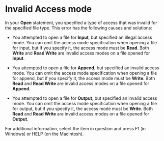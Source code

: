 
# Invalid Access mode

In your  **Open** statement, you specified a type of access that was invalid for the specified file type. This error has the following causes and solutions:



- You attempted to open a file for  **Input**, but specified an illegal access mode. You can omit the access mode specification when opening a file for input, but if you specify it, the access mode must be  **Read**. Both  **Write** and **Read Write** are invalid access modes on a file opened for **Input**.
    
- You attempted to open a file for  **Append**, but specified an invalid access mode. You can omit the access mode specification when opening a file for append, but if you specify it, the access mode must be  **Write**. Both  **Read** and **Read Write** are invalid access modes on a file opened for **Append**.
    
- You attempted to open a file for  **Output**, but specified an invalid access mode. You can omit the access mode specification when opening a file for output, but if you specify it, the access mode must be  **Write**. Both  **Read** and **Read Write** are invalid access modes on a file opened for **Output**.
    

For additional information, select the item in question and press F1 (in Windows) or HELP (on the Macintosh).
